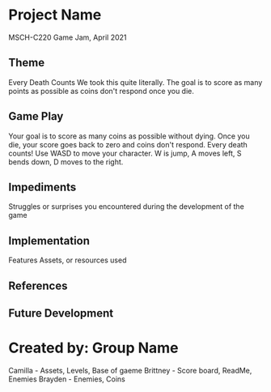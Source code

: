 # Project Name
MSCH-C220 Game Jam, April 2021

## Theme
Every Death Counts
We took this quite literally. The goal is to score as many points as possible as coins don't respond once you die.

## Game Play
Your goal is to score as many coins as possible without dying. Once you die, your score goes back to zero and coins don't respond. Every death counts!
Use WASD to move your character. W is jump, A moves left, S bends down, D moves to the right. 

## Impediments
Struggles or surprises you encountered during the development of the game

## Implementation
Features
Assets, or resources used

## References

## Future Development

# Created by: Group Name
Camilla - Assets, Levels, Base of gaeme
Brittney - Score board, ReadMe, Enemies 
Brayden - Enemies, Coins
